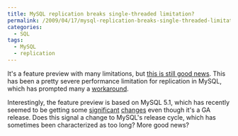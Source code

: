 ```yaml
---
title: MySQL replication breaks single-threaded limitation?
permalink: /2009/04/17/mysql-replication-breaks-single-threaded-limitation/
categories:
  - SQL
tags:
  - MySQL
  - replication
---
```

It's a feature preview with many limitations, but [this is still good news][1]. This has been a pretty severe performance limitation for replication in MySQL, which has prompted many a [workaround][2].

Interestingly, the feature preview is based on MySQL 5.1, which has recently seemed to be getting some [significant][3] [changes][4] even though it's a GA release. Does this signal a change to MySQL's release cycle, which has sometimes been characterized as too long? More good news?

 [1]: http://larsthalmann.blogspot.com/2009/04/feature-preview-multi-threaded-slave.html
 [2]: http://www.maatkit.org/doc/mk-slave-prefetch.html
 [3]: http://www.mysqlperformanceblog.com/2009/04/06/mysql-and-ibm/
 [4]: http://s.petrunia.net/blog/?p=52
